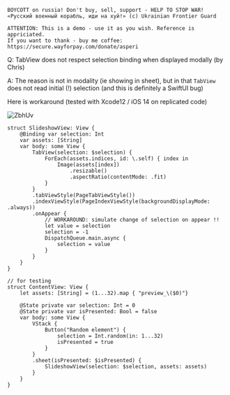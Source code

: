 ```
BOYCOTT on russia! Don't buy, sell, support - HELP TO STOP WAR!
«Русский военный корабль, иди на хуй!» (c) Ukrainian Frontier Guard

ATTENTION: This is a demo - use it as you wish. Reference is appriciated.
If you want to thank - buy me coffee: https://secure.wayforpay.com/donate/asperi
```

Q: TabView does not respect selection binding when displayed modally (by Chris)

A: The reason is not in modality (ie showing in sheet), but in that `TabView` does not read initial (!) selection (and this is definitely a SwiftUI bug)

Here is workaround (tested with Xcode12 / iOS 14 on replicated code)

![ZbhUv](https://user-images.githubusercontent.com/62171579/170696328-e6c576b1-10cb-4c9e-8705-e9e4894ca320.gif)

```
struct SlideshowView: View {
    @Binding var selection: Int
    var assets: [String]
    var body: some View {
        TabView(selection: $selection) {
            ForEach(assets.indices, id: \.self) { index in
                Image(assets[index])
                    .resizable()
                    .aspectRatio(contentMode: .fit)
            }
        }
        .tabViewStyle(PageTabViewStyle())
        .indexViewStyle(PageIndexViewStyle(backgroundDisplayMode: .always))
        .onAppear {
            // WORKAROUND: simulate change of selection on appear !!
            let value = selection
            selection = -1
            DispatchQueue.main.async {
                selection = value
            }
        }
    }
}

// for testing
struct ContentView: View {
    let assets: [String] = (1...32).map { "preview_\($0)"}
    
    @State private var selection: Int = 0
    @State private var isPresented: Bool = false
    var body: some View {
        VStack {
            Button("Random element") {
                selection = Int.random(in: 1...32)
                isPresented = true
            }
        }
        .sheet(isPresented: $isPresented) {
            SlideshowView(selection: $selection, assets: assets)
        }
    }
}

```
